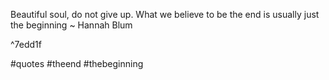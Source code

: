Beautiful soul, do not give up. What we believe to be the end is usually just the beginning ~ Hannah Blum

^7edd1f

#quotes #theend #thebeginning
